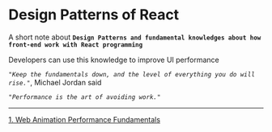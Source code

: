 # Design Patterns of React

A short note about **`Design Patterns and fundamental knowledges about how front-end work with React programming`**

Developers can use this knowledge to improve UI performance

*`"Keep the fundamentals down, and the level of everything you do will rise."`*, Michael Jordan said

*`"Performance is the art of avoiding work."`*

---
[1. Web Animation Performance Fundamentals](web-animation-performance-fundamentals.md)
